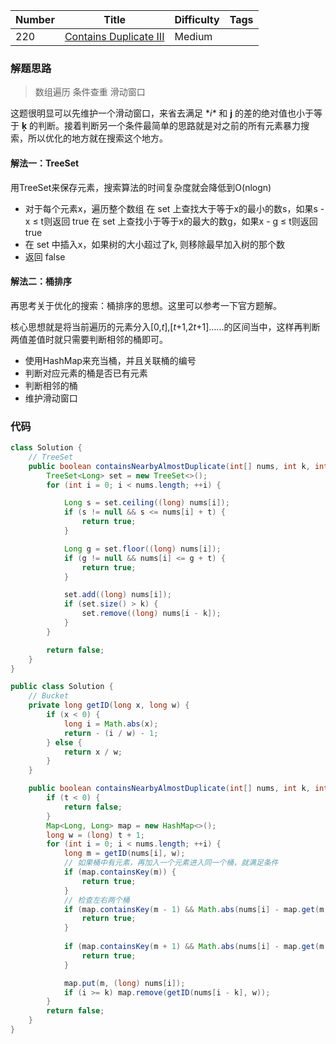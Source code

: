 | Number | Title                                                        | Difficulty | Tags |
| ------ | ------------------------------------------------------------ | ---------- | ---- |
| 220    | [Contains Duplicate III](https://leetcode-cn.com/problems/contains-duplicate-iii/) | Medium     |      |

### 解题思路

> 数组遍历 条件查重 滑动窗口

这题很明显可以先维护一个滑动窗口，来省去满足 **i\** 和 **j** 的差的绝对值也小于等于 **ķ** 的判断。接着判断另一个条件最简单的思路就是对之前的所有元素暴力搜索，所以优化的地方就在搜索这个地方。

#### 解法一：TreeSet

用TreeSet来保存元素，搜索算法的时间复杂度就会降低到O(nlogn)

- 对于每个元素x，遍历整个数组
  在 set 上查找大于等于x的最小的数s，如果s - x ≤ t则返回 true
  在 set 上查找小于等于x的最大的数g，如果x - g ≤ t则返回 true
- 在 set 中插入x，如果树的大小超过了k, 则移除最早加入树的那个数
- 返回 false

#### 解法二：桶排序

再思考关于优化的搜索：桶排序的思想。这里可以参考一下官方题解。

核心思想就是将当前遍历的元素分入[0,*t*],[*t*+1,2*t*+1]......的区间当中，这样再判断两值差值时就只需要判断相邻的桶即可。

- 使用HashMap来充当桶，并且关联桶的编号
- 判断对应元素的桶是否已有元素
- 判断相邻的桶
- 维护滑动窗口

### 代码

```java
class Solution {
    // TreeSet
    public boolean containsNearbyAlmostDuplicate(int[] nums, int k, int t) {
        TreeSet<Long> set = new TreeSet<>();
        for (int i = 0; i < nums.length; ++i) {

            Long s = set.ceiling((long) nums[i]);
            if (s != null && s <= nums[i] + t) {
                return true;
            }

            Long g = set.floor((long) nums[i]);
            if (g != null && nums[i] <= g + t) {
                return true;
            }

            set.add((long) nums[i]);
            if (set.size() > k) {
                set.remove((long) nums[i - k]);
            }
        }

        return false;
    }
}
```

```java
public class Solution {
    // Bucket
    private long getID(long x, long w) {
        if (x < 0) {
            long i = Math.abs(x);
            return - (i / w) - 1;
        } else {
            return x / w;
        }
    }

    public boolean containsNearbyAlmostDuplicate(int[] nums, int k, int t) {
        if (t < 0) {
            return false;
        }
        Map<Long, Long> map = new HashMap<>();
        long w = (long) t + 1;
        for (int i = 0; i < nums.length; ++i) {
            long m = getID(nums[i], w);
            // 如果桶中有元素，再加入一个元素进入同一个桶，就满足条件
            if (map.containsKey(m)) {
                return true;
            }
            // 检查左右两个桶
            if (map.containsKey(m - 1) && Math.abs(nums[i] - map.get(m - 1)) < w) {
                return true;
            }
                
            if (map.containsKey(m + 1) && Math.abs(nums[i] - map.get(m + 1)) < w) {
                return true;
            }

            map.put(m, (long) nums[i]);
            if (i >= k) map.remove(getID(nums[i - k], w));
        }
        return false;
    }
}
```

